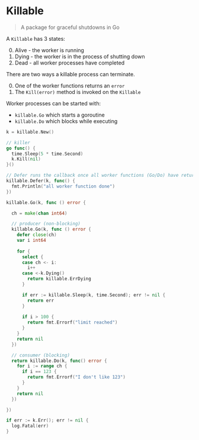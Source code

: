 # Killable

> A package for graceful shutdowns in Go

A `Killable` has 3 states:

0. Alive - the worker is running
0. Dying - the worker is in the process of shutting down
0. Dead - all worker processes have completed

There are two ways a killable process can terminate.

0. One of the worker functions returns an `error`
0. The `Kill(error)` method is invoked on the `Killable`

Worker processes can be started with:

* `killable.Go` which starts a goroutine
* `killable.Do` which blocks while executing

``` go
k = killable.New()

// killer
go func() {
  time.Sleep(5 * time.Second)
  k.Kill(nil)
}()

// Defer runs the callback once all worker functions (Go/Do) have returned
killable.Defer(k, func() {
  fmt.Println("all worker function done")
})

killable.Go(k, func () error {

  ch = make(chan int64)

  // producer (non-blocking)
  killable.Go(k, func () error {
    defer close(ch)
    var i int64
    
    for {
      select {
      case ch <- i:
        i++
      case <-k.Dying()
        return killable.ErrDying
      }

      if err := killable.Sleep(k, time.Second); err != nil {
        return err
      }
    
      if i > 100 {
        return fmt.Errorf("limit reached")
      }
    }
    return nil
  })

  // consumer (blocking)
  return killable.Do(k, func() error {
    for i := range ch {
      if i == 123 {
        return fmt.Errorf("I don't like 123")
      }
    }
    return nil
  })

})

if err := k.Err(); err != nil {
  log.Fatal(err)
}

```
